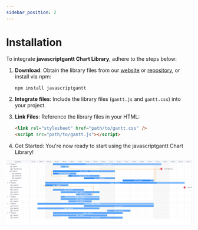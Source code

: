 ```yaml
---
sidebar_position: 2
---
```


# Installation

To integrate **javascriptgantt Chart Library**, adhere to the steps below:

1.  **Download**: Obtain the library files from our [website](https://sunilsolankiji.github.io/javascriptgantt/) or [repository](https://github.com/sunilsolankiji/javascriptgantt), or install via npm:
    ```bash
    npm install javascriptgantt
    ```
2.  **Integrate files**: Include the library files (`gantt.js` and `gantt.css`) into your project.
3.  **Link Files**: Reference the library files in your HTML:

    ```html
    <link rel="stylesheet" href="path/to/gantt.css" />
    <script src="path/to/gantt.js"></script>
    ```

4.  Get Started: You're now ready to start using the javascriptgantt Chart Library!

![javascriptgantt logo](/gantt-img/js-gantt-screenshot.png)
